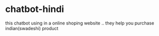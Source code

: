 # chatbot-hindi
this chatbot using in a online shoping website .. they help you purchase indian(swadeshi) product
